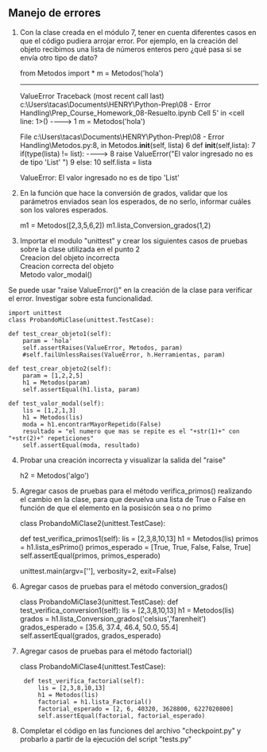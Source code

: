 ## Manejo de errores

1) Con la clase creada en el módulo 7, tener en cuenta diferentes casos en que el código pudiera arrojar error. Por ejemplo, en la creación del objeto recibimos una lista de números enteros pero ¿qué pasa si se envía otro tipo de dato?

    from Metodos import *
    m = Metodos('hola')

    ---------------------------------------------------------------------------
    ValueError                                Traceback (most recent call last)
    c:\Users\tacas\Documents\HENRY\Python-Prep\08 - Error Handling\Prep_Course_Homework_08-Resuelto.ipynb Cell 5' in <cell line: 1>()
    ----> 1 m = Metodos('hola')

    File c:\Users\tacas\Documents\HENRY\Python-Prep\08 - Error Handling\Metodos.py:8, in Metodos.__init__(self, lista)
        6 def __init__(self,lista):
        7     if(type(lista) != list):
    ----> 8         raise ValueError("El valor ingresado no es de tipo 'List' ") 
        9     else:
        10         self.lista = lista

    ValueError: El valor ingresado no es de tipo 'List' 

2) En la función que hace la conversión de grados, validar que los parámetros enviados sean los esperados, de no serlo, informar cuáles son los valores esperados.

    m1 = Metodos([2,3,5,6,2])
    m1.lista_Conversion_grados(1,2)


3) Importar el modulo "unittest" y crear los siguientes casos de pruebas sobre la clase utilizada en el punto 2<br>
Creacion del objeto incorrecta<br>
Creacion correcta del objeto<br>
Metodo valor_modal()<br>

Se puede usar "raise ValueError()" en la creación de la clase para verificar el error. Investigar sobre esta funcionalidad.

    import unittest
    class ProbandoMiClase(unittest.TestCase):
    
    def test_crear_objeto1(self):
        param = 'hola'
        self.assertRaises(ValueError, Metodos, param)
        #self.failUnlessRaises(ValueError, h.Herramientas, param)

    def test_crear_objeto2(self):
        param = [1,2,2,5]
        h1 = Metodos(param)
        self.assertEqual(h1.lista, param)

    def test_valor_modal(self):
        lis = [1,2,1,3]
        h1 = Metodos(lis)
        moda = h1.encontrarMayorRepetido(False)
        resultado = "el numero que mas se repite es el "+str(1)+" con "+str(2)+" repeticiones"
        self.assertEqual(moda, resultado)

4) Probar una creación incorrecta y visualizar la salida del "raise"

    h2 = Metodos('algo')

6) Agregar casos de pruebas para el método verifica_primos() realizando el cambio en la clase, para que devuelva una lista de True o False en función de que el elemento en la posisicón sea o no primo

    class ProbandoMiClase2(unittest.TestCase):

    def test_verifica_primos1(self):
        lis = [2,3,8,10,13]
        h1 = Metodos(lis)
        primos = h1.lista_esPrimo()
        primos_esperado = [True, True, False, False, True]
        self.assertEqual(primos, primos_esperado)
    
    unittest.main(argv=[''], verbosity=2, exit=False)

7) Agregar casos de pruebas para el método conversion_grados()

    class ProbandoMiClase3(unittest.TestCase):
        def test_verifica_conversion1(self):
            lis = [2,3,8,10,13]
            h1 = Metodos(lis)
            grados = h1.lista_Conversion_grados('celsius','farenheit')
            grados_esperado = [35.6, 37.4, 46.4, 50.0, 55.4]
            self.assertEqual(grados, grados_esperado)

8) Agregar casos de pruebas para el método factorial()

    class ProbandoMiClase4(unittest.TestCase):

        def test_verifica_factorial(self):
            lis = [2,3,8,10,13]
            h1 = Metodos(lis)
            factorial = h1.lista_Factorial()
            factorial_esperado = [2, 6, 40320, 3628800, 6227020800]
            self.assertEqual(factorial, factorial_esperado)

9) Completar el código en las funciones del archivo "checkpoint.py" y probarlo a partir de la ejecución del script "tests.py"
    
